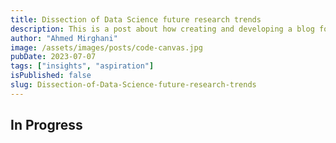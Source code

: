 ```yaml
---
title: Dissection of Data Science future research trends
description: This is a post about how creating and developing a blog for yourself can be beneficial and how building your audience is important.
author: "Ahmed Mirghani"
image: /assets/images/posts/code-canvas.jpg
pubDate: 2023-07-07
tags: ["insights", "aspiration"]
isPublished: false
slug: Dissection-of-Data-Science-future-research-trends
---
```


## In Progress
